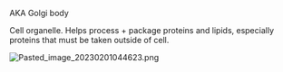 AKA Golgi body

Cell organelle. Helps process + package proteins and lipids, especially proteins that must be taken outside of cell.

![Pasted\_image\_20230201044623.png](pasted_image_20230201044623.png)
